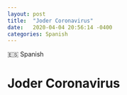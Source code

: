 ```yaml
---
layout: post
title:  "Joder Coronavirus"
date:   2020-04-04 20:56:14 -0400
categories: Spanish
---
```


<span class="lag-tag">🇪🇸 Spanish</span>
<h1 class="h-lg">Joder Coronavirus</h1>
